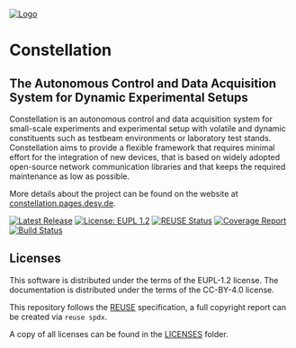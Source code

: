 <!--
SPDX-FileCopyrightText: 2023 DESY and the Constellation authors
SPDX-License-Identifier: CC-BY-4.0
-->
<!-- markdownlint-disable-next-line first-line-heading -->
[![Logo](docs/logo/logo_small.png)](https://constellation.pages.desy.de/)

# Constellation

## The Autonomous Control and Data Acquisition System for Dynamic Experimental Setups

Constellation is an autonomous control and data acquisition system for small-scale experiments and experimental setup with volatile and dynamic constituents such as testbeam environments or laboratory test stands. Constellation aims to provide a flexible framework that requires minimal effort for the integration of new devices, that is based on widely adopted open-source network communication libraries and that keeps the required maintenance as low as possible.

More details about the project can be found on the website at [constellation.pages.desy.de](https://constellation.pages.desy.de/).

[![Latest Release](https://gitlab.desy.de/constellation/constellation/-/badges/release.svg)](https://gitlab.desy.de/constellation/constellation/-/releases)
[![License: EUPL 1.2](https://img.shields.io/badge/License-EUPL%201.2-blue.svg)](https://opensource.org/license/eupl-1-2/)
[![REUSE Status](https://api.reuse.software/badge/gitlab.desy.de/constellation/constellation)](https://api.reuse.software/info/gitlab.desy.de/constellation/constellation)
[![Coverage Report](https://gitlab.desy.de/constellation/constellation/badges/main/coverage.svg)](https://gitlab.desy.de/constellation/constellation/-/graphs/main/charts)
[![Build Status](https://gitlab.desy.de/constellation/constellation/badges/main/pipeline.svg)](https://gitlab.desy.de/constellation/constellation/-/commits/main)

## Licenses

This software is distributed under the terms of the EUPL-1.2 license. The documentation is distributed under the terms of the CC-BY-4.0 license.

This repository follows the [REUSE](https://reuse.software/) specification, a full copyright report can be created via `reuse spdx`.

A copy of all licenses can be found in the [LICENSES](LICENSES/) folder.

